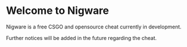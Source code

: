 # Welcome to Nigware

Nigware is a free CSGO and opensource cheat currently in development.

Further notices will be added in the future regarding the cheat.
